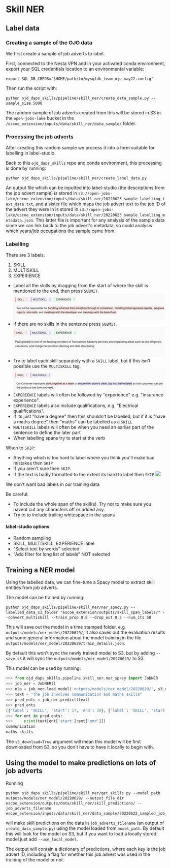 # Skill NER

## Label data

### Creating a sample of the OJO data

We first create a sample of job adverts to label.

First, connected to the Nesta VPN and in your activated conda environment, export your SQL credentials location to an environmental variable:

```
export SQL_DB_CREDS="$HOME/path/to/mysqldb_team_ojo_may22.config"
```

Then run the script with:

```
python ojd_daps_skills/pipeline/skill_ner/create_data_sample.py --sample_size 5000
```

The random sample of job adverts created from this will be stored in S3 in the `open-jobs-lake` bucket in the `/escoe_extension/inputs/data/skill_ner/data_sample/` folder.

### Processing the job adverts

After creating this random sample we process it into a form suitable for labelling in label-studio.

Back to this `ojd_daps_skills` repo and conda environment, this processing is done by running:

```
python ojd_daps_skills/pipeline/skill_ner/create_label_data.py
```

An output file which can be inputted into label-studio (the descriptions from the job advert sample) is stored in `s3://open-jobs-lake/escoe_extension/inputs/data/skill_ner/20220623_sample_labelling_text_data.txt`, and a sister file which maps the job advert text to the job ID of the advert they were in is stored in `s3://open-jobs-lake/escoe_extension/inputs/data/skill_ner/20220623_sample_labelling_metadata.json`. This latter file is important for any analysis of the sample data since we can link back to the job advert's metadata, so could analysis which years/job occupations the sample came from.

### Labelling

There are 3 labels:

1. SKILL
2. MULTISKILL
3. EXPERIENCE

- Label all the skills by dragging from the start of where the skill is mentioned to the end, then press `SUBMIT`.
  ![](./ner_label_examples/label_eg1.jpg)
- If there are no skills in the sentence press `SUBMIT`.
  ![](./ner_label_examples/label_eg5.jpg)
- Try to label each skill separately with a `SKILL` label, but if this isn't possible use the `MULTISKILL` tag.
  ![](./ner_label_examples/label_eg4.jpg)
- `EXPERIENCE` labels will often be followed by "experience" e.g. "insurance experience".
- `EXPERIENCE` labels also include qualifications, e.g. "Electrical qualifications".
- If its just "have a degree" then this shouldn't be labelled, but if it is "have a maths degree" then "maths" can be labelled as a `SKILL`
- `MULTISKILL` labels will often be when you need an earlier part of the sentence to define the later part
- When labelling spans try to start at the verb

When to `SKIP`:

- Anything which is too hard to label where you think you'll make bad mistakes then `SKIP`
- If you aren't sure then `SKIP`.
- If the text is badly formatted to the extent its hard to label then `SKIP`
  ![](./ner_label_examples/label_eg6.jpg)

We don't want bad labels in our training data

Be careful:

- To include the whole span of the skill(s). Try not to make sure you havent cut any characters off or added any.
- Try to to include trailing whitespace in the spans

#### label-studio options

- Random sampling
- SKILL, MULTISKILL, EXPERIENCE label
- "Select text by words" selected
- "Add filter for long list of labels" NOT selected

## Training a NER model

Using the labelled data, we can fine-tune a Spacy model to extract skill entities from job adverts.

The model can be trained by running:

```
python ojd_daps_skills/pipeline/skill_ner/ner_spacy.py --labelled_data_s3_folder "escoe_extension/outputs/skill_span_labels/" --convert_multiskill --train_prop 0.8 --drop_out 0.3 --num_its 50
```

This will save out the model in a time stamped folder, e.g. `outputs/models/ner_model/20220629/`, it also saves out the evaluation results and some general information about the model training in the file `outputs/models/ner_model/20220629/train_details.json`.

By default this won't sync the newly trained model to S3, but by adding `--save_s3` it will sync the `outputs/models/ner_model/20220629/` to S3.

This model can be used by running:

```python
>>> from ojd_daps_skills.pipeline.skill_ner.ner_spacy import JobNER
>>> job_ner = JobNER()
>>> nlp = job_ner.load_model('outputs/models/ner_model/20220629/', s3_download=True)
>>> text = "The job involves communication and maths skills"
>>> pred_ents = job_ner.predict(text)
>>> pred_ents
[{'label': 'SKILL', 'start': 17, 'end': 30}, {'label': 'SKILL', 'start': 35, 'end': 47}]
>>> for ent in pred_ents:
>>>     print(text[ent['start']:ent['end']])
communication
maths skills
```

The `s3_download=True` argument will mean this model will be first downloaded from S3, so you don't have to have it locally to begin with.

## Using the model to make predictions on lots of job adverts

Running

```
python ojd_daps_skills/pipeline/skill_ner/get_skills.py --model_path outputs/models/ner_model/20220629/ --output_file_dir escoe_extension/outputs/data/skill_ner/skill_predictions/ --job_adverts_filename escoe_extension/inputs/data/skill_ner/data_sample/20220622_sampled_job_ads.json
```

will make skill predictions on the data in `job_adverts_filename` (an output of `create_data_sample.py`) using the model loaded from `model_path`. By default this will look for the model on S3, but if you want to load a locally stored model just add `--use_local_model`.

The output will contain a dictionary of predictions, where each key is the job advert ID, including a flag for whether this job advert was used in the training of the model or not.

